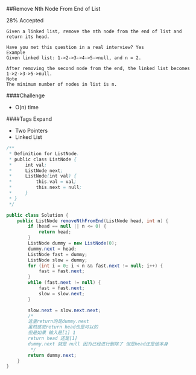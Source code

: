 ##Remove Nth Node From End of List

28% Accepted

	Given a linked list, remove the nth node from the end of list and return its head.

	Have you met this question in a real interview? Yes
	Example
	Given linked list: 1->2->3->4->5->null, and n = 2.

	After removing the second node from the end, the linked list becomes 1->2->3->5->null.
	Note
	The minimum number of nodes in list is n.

####Challenge
- O(n) time

####Tags Expand
- Two Pointers
- Linked List


```java
/**
 * Definition for ListNode.
 * public class ListNode {
 *     int val;
 *     ListNode next;
 *     ListNode(int val) {
 *         this.val = val;
 *         this.next = null;
 *     }
 * }
 */

public class Solution {
    public ListNode removeNthFromEnd(ListNode head, int n) {
        if (head == null || n <= 0) {
            return head;
        }
        ListNode dummy = new ListNode(0);
        dummy.next = head;
        ListNode fast = dummy;
        ListNode slow = dummy;
        for (int i = 0; i < n && fast.next != null; i++) {
            fast = fast.next;
        }
        while (fast.next != null) {
            fast = fast.next;
            slow = slow.next;
        }

        slow.next = slow.next.next;
        /*
        这里return的是dummy.next
        虽然感觉return head也是可以的
        但是如果 输入是[1] 1
        return head 还是[1]
        dummy.next 就是 null 因为已经进行删除了 但是head还是他本身
         */
        return dummy.next;
    }
}


```
